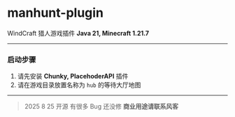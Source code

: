# manhunt-plugin
WindCraft 猎人游戏插件
**Java 21, Minecraft 1.21.7**

---

### 启动步骤
1. 请先安装 **Chunky, PlacehoderAPI** 插件
2. 请在游戏目录放置名称为 ``hub`` 的等待大厅地图

---

> 2025 8 25 开源
有很多 Bug 还没修
**商业用途请联系风客**